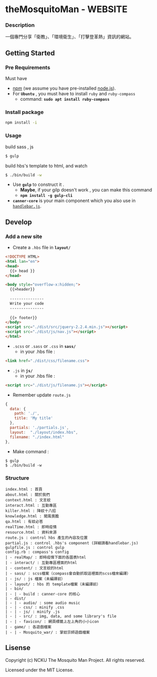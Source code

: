 # theMosquitoMan - WEBSITE

### Description
一個專門分享「衛教」、「環境衛生」、「打擊登革熱」資訊的網站。

## Getting Started

### Pre Requirements
Must have 
+ [npm](https://www.npmjs.com/) (we assume you have pre-installed [node.js](https://nodejs.org/)).
+ For **`Ubuntu`** , you must have to install `ruby` and `ruby-compass`
  - command: **`sudo apt install ruby-compass`**


### Install package

```bash
npm install -i
```

### Usage


build sass , js 

```bash
$ gulp
```

build hbs's template to html, and watch
```bash
$ ./bin/build -w
```

- Use **`gulp`** to construct it .
  - **Maybe**, if your gilp doesn't work , you can make this command 
  - **`npm install -g gulp-cli`** 
- **`canner-core`** is your main component which you also use in [`handlebar.js`](http://handlebarsjs.com).


## Develop

### Add a new site
- Create a `.hbs` file in **`layout/`**

```html
<!DOCTYPE HTML>
<html lan="en">
<head>
  {{> head }}
</head>

<body style="overflow-x:hidden;">
  {{>header}}
  
  ---------------
  Write your code
  ---------------
  
  {{> footer}}
</body>
<script src="./dist/src/jquery-2.2.4.min.js"></script>
<script src="./dist/js/nav.js"></script>
</html>
```

- `.scss` or `.sass` or `.css` in **`sass/`**
  - in your .hbs file :

```html
<link href="./dist/css/filename.css">
```

- `.js` in **`js/`** 
  - in your .hbs file :

```html
<script src="./dist/js/filename.js"></script>
```

- Remember update `route.js`

```js
{
  data: {
    path: './',
    title: 'My title'
  },
  partials: './partials.js',
  layout:  "./layout/index.hbs",
  filename: "./index.html"
},
```

- Make command : 
```
$ gulp
$ ./bin/build -w
```

### Structure

```
index.html : 首頁
about.html : 關於我們
context.html : 文言蚊
interact.html : 互動專區
killer.html : 降蚊十八招
knowledge.html : 聞風喪膽
qa.html : 有蚊必答
realTime.html : 即時疫情
resource.html : 資料來源
route.js : control hbs 產生的內容及位置
partial.js : control .hbs's component (詳細請看handlebar.js)
gulpfile.js : control gulp
config.rb : compass's config
| - realMap/ : 即時疫情下面的各圖表html
| - interact/ : 互動專區裡面的html
| - content/ : 文言蚊的html
| - sass/ : scss檔案（compass會自動抓取這裡面的scss檔來編譯）
| - js/ : js 檔案（未編譯前）
| - layout/ : hbs 的 template檔案（未編譯前）
| - bin/
| - | - build : canner-core 的核心
| - dist/
| - | - audio/ : some audio music
| - | - css/ : minify .css
| - | - js/ : minify .js
| - | - src/ : img, data, and some library's file
| - | - favicon/ : 網頁標籤上左上角的小小icon
| - game/ : 各遊戲檔案
| - | - Mosquito_war/ : 掌蚊宗師遊戲檔案
```

## Lisense
Copyright (c) NCKU The Mosquito Man Project. All rights reserved.

Licensed under the MIT License.